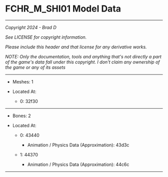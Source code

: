 # FCHR_M_SHI01 Model Data

---

*Copyright 2024 - Brad D*

*See LICENSE for copyright information.*

*Please include this header and that license for any derivative works.*

*NOTE: Only the documentation, tools and anything that's not directly a part of the game's data fall under this copyright. I don't claim any ownership of the game or any of its assets*

---

* Meshes: 1

* Located At:

  * 0: 32f30

---

* Bones: 2

* Located At:

  * 0: 43440

    * Animation / Physics Data (Approximation): 43d3c

  * 1: 44370

    * Animation / Physics Data (Approximation): 44c6c

---

